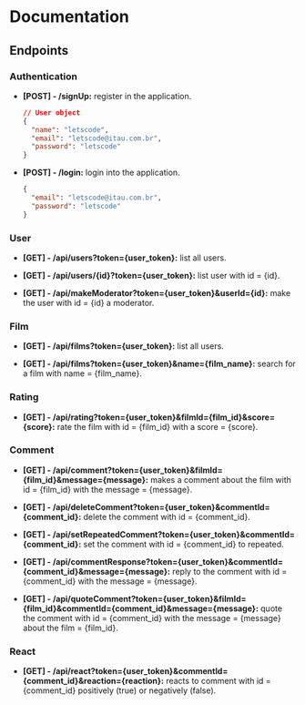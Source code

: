 # Documentation


## Endpoints


### Authentication

* **[POST] - /signUp:** register in the application.

  ```json
  // User object
  {
    "name": "letscode",
    "email": "letscode@itau.com.br",
    "password": "letscode"
  }
  ```

* **[POST] - /login:**  login into the application.

  ```json
  {
    "email": "letscode@itau.com.br",
    "password": "letscode"
  }
  ```


### User

* **[GET] - /api/users?token={user_token}:** list all users.


* **[GET] - /api/users/{id}?token={user_token}:** list user with id = {id}.


* **[GET] - /api/makeModerator?token={user_token}&userId={id}:** make the user with id = {id} a moderator.


### Film

* **[GET] - /api/films?token={user_token}:** list all users.


* **[GET] - /api/films?token={user_token}&name={film_name}:** search for a film with name = {film_name}.


### Rating

* **[GET] - /api/rating?token={user_token}&filmId={film_id}&score={score}:** rate the film with id = {film_id} with a score = {score}.


### Comment

* **[GET] - /api/comment?token={user_token}&filmId={film_id}&message={message}:** makes a comment about the film with id = {film_id} with the message = {message}.


* **[GET] - /api/deleteComment?token={user_token}&commentId={comment_id}:** delete the comment with id = {comment_id}.


* **[GET] - /api/setRepeatedComment?token={user_token}&commentId={comment_id}:** set the comment with id = {comment_id} to repeated.


* **[GET] - /api/commentResponse?token={user_token}&commentId={comment_id}&message={message}:** reply to the comment with id = {comment_id} with the message = {message}.


* **[GET] - /api/quoteComment?token={user_token}&filmId={film_id}&commentId={comment_id}&message={message}:** quote the comment with id = {comment_id} with the message = {message} about the film = {film_id}.


### React

* **[GET] - /api/react?token={user_token}&commentId={comment_id}&reaction={reaction}:** reacts to comment with id = {comment_id} positively (true) or negatively (false).

